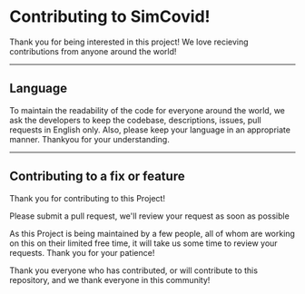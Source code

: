 # Contributing to SimCovid!

Thank you for being interested in this project! We love recieving contributions from anyone around the world!

***

## Language

To maintain the readability of the code for everyone around the world, we ask the developers to keep the codebase, descriptions, issues, pull requests in English only. Also, please keep your language in an appropriate manner. Thankyou for your understanding. 

***

## Contributing to a fix or feature

Thank you for contributing to this Project!

Please submit a pull request, we'll review your request as soon as possible

As this Project is being maintained by a few people, all of whom are working on this on their limited free time, it will take us some time to review your requests. Thank you for your patience!

Thank you everyone who has contributed, or will contribute to this repository, and we thank everyone in this community! 
